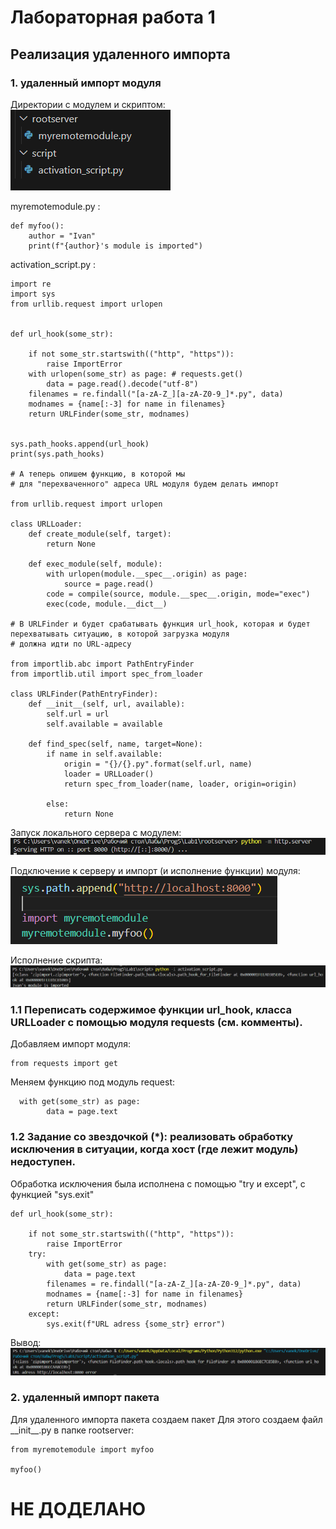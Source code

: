 # Лабораторная работа 1
## Реализация удаленного импорта
### 1. удаленный импорт модуля
Директории с модулем и скриптом:\
![alt text](image.png)

myremotemodule.py :
```
def myfoo():
    author = "Ivan"
    print(f"{author}'s module is imported")
```

activation_script.py :
```
import re
import sys
from urllib.request import urlopen


def url_hook(some_str):
      
    if not some_str.startswith(("http", "https")):
        raise ImportError
    with urlopen(some_str) as page: # requests.get()
        data = page.read().decode("utf-8")
    filenames = re.findall("[a-zA-Z_][a-zA-Z0-9_]*.py", data)
    modnames = {name[:-3] for name in filenames}
    return URLFinder(some_str, modnames)


sys.path_hooks.append(url_hook)
print(sys.path_hooks)

# А теперь опишем функцию, в которой мы 
# для "перехваченного" адреса URL модуля будем делать импорт

from urllib.request import urlopen

class URLLoader:
    def create_module(self, target):
        return None
    
    def exec_module(self, module):
        with urlopen(module.__spec__.origin) as page:
            source = page.read()
        code = compile(source, module.__spec__.origin, mode="exec")
        exec(code, module.__dict__)

# В URLFinder и будет срабатывать функция url_hook, которая и будет перехватывать ситуацию, в которой загрузка модуля 
# должна идти по URL-адресу

from importlib.abc import PathEntryFinder
from importlib.util import spec_from_loader

class URLFinder(PathEntryFinder):
    def __init__(self, url, available):
        self.url = url
        self.available = available
        
    def find_spec(self, name, target=None):
        if name in self.available:
            origin = "{}/{}.py".format(self.url, name)
            loader = URLLoader()
            return spec_from_loader(name, loader, origin=origin)
        
        else:
            return None
```

Запуск локального сервера с модулем:\
![alt text](image-1.png)

Подключение к серверу и импорт (и исполнение функции) модуля:\
![alt text](image-2.png)

Исполнение скрипта:\
![alt text](image-4.png)

### 1.1 Переписать содержимое функции url_hook, класса URLLoader с помощью модуля requests (см. комменты).

Добавляем импорт модуля:
```
from requests import get
```

Меняем функцию под модуль request:
```
  with get(some_str) as page:
        data = page.text
```
### 1.2 Задание со звездочкой (*): реализовать обработку исключения в ситуации, когда хост (где лежит модуль) недоступен.

Обработка исключения была исполнена с помощью "try и except", с функцией "sys.exit"
```
def url_hook(some_str):
      
    if not some_str.startswith(("http", "https")):
        raise ImportError
    try:
        with get(some_str) as page:
            data = page.text
        filenames = re.findall("[a-zA-Z_][a-zA-Z0-9_]*.py", data)
        modnames = {name[:-3] for name in filenames}
        return URLFinder(some_str, modnames)
    except:
        sys.exit(f"URL adress {some_str} error")
```
Вывод: ![alt text](image-3.png)

### 2. удаленный импорт пакета

Для удаленного импорта пакета создаем пакет
Для этого создаем файл \_\_init__.py в папке rootserver:
```
from myremotemodule import myfoo

myfoo()
```

# НЕ ДОДЕЛАНО

